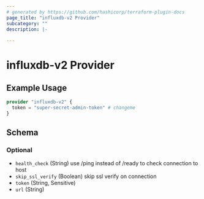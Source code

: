 ```yaml
---
# generated by https://github.com/hashicorp/terraform-plugin-docs
page_title: "influxdb-v2 Provider"
subcategory: ""
description: |-
  
---
```


# influxdb-v2 Provider



## Example Usage

```terraform
provider "influxdb-v2" {
  token = "super-secret-admin-token" # changeme
}
```

<!-- schema generated by tfplugindocs -->
## Schema

### Optional

- `health_check` (String) use /ping instead of /ready to check connection to host
- `skip_ssl_verify` (Boolean) skip ssl verify on connection
- `token` (String, Sensitive)
- `url` (String)
